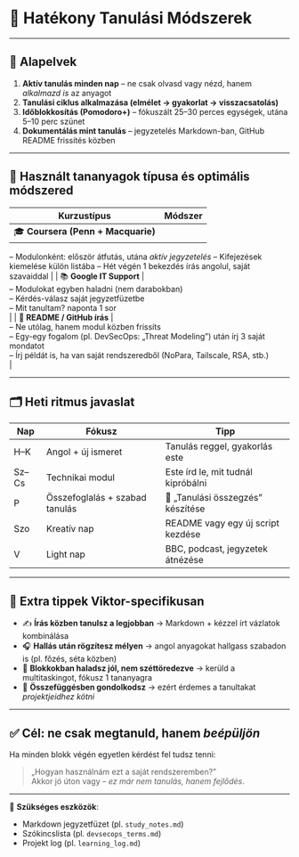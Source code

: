 # 🎯 Hatékony Tanulási Módszerek

---

## 🧠 Alapelvek

1. **Aktív tanulás minden nap** – ne csak olvasd vagy nézd, hanem *alkalmazd is* az anyagot
2. **Tanulási ciklus alkalmazása (elmélet → gyakorlat → visszacsatolás)**
3. **Időblokkosítás (Pomodoro+)** – fókuszált 25–30 perces egységek, utána 5–10 perc szünet
4. **Dokumentálás mint tanulás** – jegyzetelés Markdown-ban, GitHub README frissítés közben

---

## 📘 Használt tananyagok típusa és optimális módszered

| Kurzustípus | Módszer |
|-------------|---------|
| 🎓 **Coursera (Penn + Macquarie)** |
– Modulonként: először átfutás, utána *aktív jegyzetelés*
– Kifejezések kiemelése külön listába
– Hét végén 1 bekezdés írás angolul, saját szavaiddal
|
| 📚 **Google IT Support** |  
– Modulokat egyben haladni (nem darabokban)  
– Kérdés-válasz saját jegyzetfüzetbe  
– Mit tanultam? naponta 1 sor  
|
| 📂 **README / GitHub írás** |  
– Ne utólag, hanem modul közben frissíts  
– Egy-egy fogalom (pl. DevSecOps: „Threat Modeling”) után írj 3 saját mondatot  
– Írj példát is, ha van saját rendszeredből (NoPara, Tailscale, RSA, stb.)  
|

---

## 🗂️ Heti ritmus javaslat

| Nap | Fókusz | Tipp |
|-----|--------|------|
| H–K | Angol + új ismeret | Tanulás reggel, gyakorlás este |
| Sz–Cs | Technikai modul | Este írd le, mit tudnál kipróbálni |
| P | Összefoglalás + szabad tanulás | 📄 „Tanulási összegzés” készítése |
| Szo | Kreatív nap | README vagy egy új script kezdése |
| V | Light nap | BBC, podcast, jegyzetek átnézése |

---

## 🧩 Extra tippek Viktor-specifikusan

- ✍️ **Írás közben tanulsz a legjobban** → Markdown + kézzel írt vázlatok kombinálása
- 🎧 **Hallás után rögzítesz mélyen** → angol anyagokat hallgass szabadon is (pl. főzés, séta közben)
- 🧱 **Blokkokban haladsz jól, nem széttöredezve** → kerüld a multitaskingot, fókusz 1 tananyagra
- 🧠 **Összefüggésben gondolkodsz** → ezért érdemes a tanultakat *projektjeidhez kötni*

---

## ✅ Cél: ne csak megtanuld, hanem *beépüljön*

Ha minden blokk végén egyetlen kérdést fel tudsz tenni:
> „Hogyan használnám ezt a saját rendszeremben?”  
Akkor jó úton vagy – *ez már nem tanulás, hanem fejlődés*.

---

📌 **Szükséges eszközök**:

- Markdown jegyzetfüzet (pl. `study_notes.md`)
- Szókincslista (pl. `devsecops_terms.md`)
- Projekt log (pl. `learning_log.md`)
